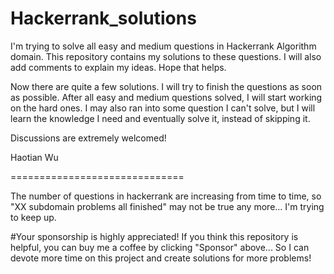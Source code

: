 # Hackerrank_solutions
I'm trying to solve all easy and medium questions in Hackerrank Algorithm domain. This repository contains my solutions to these questions. I will also add comments to explain my ideas. Hope that helps.

Now there are quite a few solutions. I will try to finish the questions as soon as possible. After all easy and medium questions solved, I will start working on the hard ones. I may also ran into some question I can't solve, but I will learn the knowledge I need and eventually solve it, instead of skipping it. 

Discussions are extremely welcomed!

Haotian Wu

==============================

The number of questions in hackerrank are increasing from time to time, so "XX subdomain problems all finished" may not be true any more... I'm trying to keep up.

#Your sponsorship is highly appreciated! If you think this repository is helpful, you can buy me a coffee by clicking "Sponsor" above... So I can devote more time on this project and create solutions for more problems!
